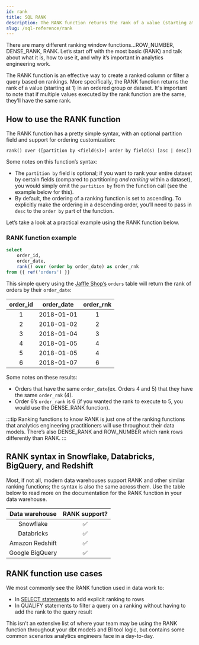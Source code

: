 ```yaml
---
id: rank
title: SQL RANK
description: The RANK function returns the rank of a value (starting at 1) in an ordered group or dataset.
slug: /sql-reference/rank
---
```


<head>
    <title>Working with the SQL RANK</title>
</head>

There are many different ranking window functions…ROW_NUMBER, DENSE_RANK, RANK. Let’s start off with the most basic (RANK) and talk about what it is, how to use it, and why it’s important in analytics engineering work.

The RANK function is an effective way to create a ranked column or filter a query based on rankings. More specifically, the RANK function returns the rank of a value (starting at 1) in an ordered group or dataset. It's important to note that if multiple values executed by the rank function are the same, they’ll have the same rank.

## How to use the RANK function

The RANK function has a pretty simple syntax, with an optional partition field and support for ordering customization:

`rank() over ([partition by <field(s)>] order by field(s) [asc | desc])`

Some notes on this function’s syntax:

- The `partition by` field is optional; if you want to rank your entire dataset by certain fields (compared to partitioning *and ranking* within a dataset), you would simply omit the `partition by` from the function call (see the example below for this).
- By default, the ordering of a ranking function is set to ascending. To explicitly make the ordering in a descending order, you’ll need to pass in `desc` to the `order by` part of the function.

Let’s take a look at a practical example using the RANK function below.

### RANK function example

```sql
select
	order_id,
	order_date,
	rank() over (order by order_date) as order_rnk
from {{ ref('orders') }}
```

This simple query using the [Jaffle Shop’s](https://github.com/dbt-labs/jaffle_shop) `orders` table will return the rank of orders by their `order_date`:

| order_id | order_date | order_rnk |
|:---:|:---:|:---:|
| 1 | 2018-01-01 | 1 |
| 2 | 2018-01-02 | 2 |
| 3 | 2018-01-04 | 3 |
| 4 | 2018-01-05 | 4 |
| 5 | 2018-01-05 | 4 |
| 6 | 2018-01-07 | 6 |

Some notes on these results:

- Orders that have the same `order_date`(ex. Orders 4 and 5) that they have the same `order_rnk` (4). 
- Order 6’s `order_rank` is 6 (if you wanted the rank to execute to 5, you would use the DENSE_RANK function).

:::tip Ranking functions to know
RANK is just one of the ranking functions that analytics engineering practitioners will use throughout their data models. There’s also DENSE_RANK and ROW_NUMBER which rank rows differently than RANK.
:::

## RANK syntax in Snowflake, Databricks, BigQuery, and Redshift

Most, if not all, modern data warehouses support RANK and other similar ranking functions; the syntax is also the same across them. Use the table below to read more on the documentation for the RANK function in your data warehouse.

| Data warehouse | RANK support? |
|:---:|:---:|
| Snowflake | ✅ |
| Databricks | ✅ |
| Amazon Redshift | ✅ |
| Google BigQuery | ✅ |

## RANK function use cases

We most commonly see the RANK function used in data work to:

- In [SELECT statements](/sql-reference/select) to add explicit ranking to rows
- In QUALIFY statements to filter a query on a ranking without having to add the rank to the query result

This isn’t an extensive list of where your team may be using the RANK function throughout your dbt models and BI tool logic, but contains some common scenarios analytics engineers face in a day-to-day.
